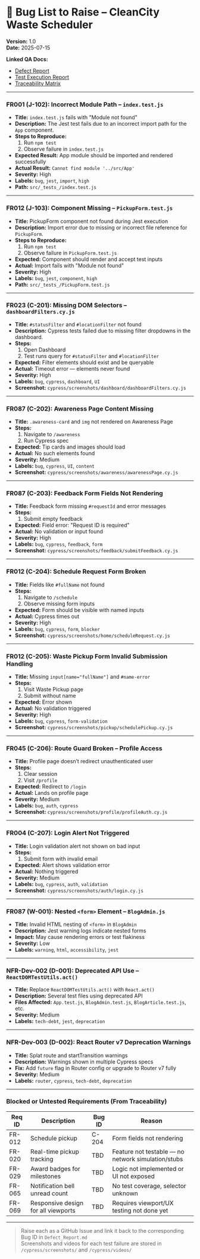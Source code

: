 # 🐛 Bug List to Raise – CleanCity Waste Scheduler

**Version:** 1.0  
**Date:** 2025-07-15  

**Linked QA Docs:**  

- [Defect Report](./Defect_Report.md)  
- [Test Execution Report](./Test_Execution_Report.md)  
- [Traceability Matrix](./Traceability_Matrix.md)

---

### FR001 (J-102): Incorrect Module Path – `index.test.js`

- **Title:** `index.test.js` fails with "Module not found"
- **Description:** The Jest test fails due to an incorrect import path for the `App` component.
- **Steps to Reproduce:**
  1. Run `npm test`
  2. Observe failure in `index.test.js`
- **Expected Result:** App module should be imported and rendered successfully
- **Actual Result:** `Cannot find module '../src/App'`
- **Severity:** High
- **Labels:** `bug`, `jest`, `import`, `high`
- **Path:** `src/_tests_/index.test.js`

---

### FR012 (J-103): Component Missing – `PickupForm.test.js`

- **Title:** PickupForm component not found during Jest execution
- **Description:** Import error due to missing or incorrect file reference for `PickupForm`.
- **Steps to Reproduce:**
  1. Run `npm test`
  2. Observe failure in `PickupForm.test.js`
- **Expected:** Component should render and accept test inputs
- **Actual:** Import fails with "Module not found"
- **Severity:** High
- **Labels:** `bug`, `jest`, `component`, `high`
- **Path:** `src/_tests_/PickupForm.test.js`

---

### FR023 (C-201): Missing DOM Selectors – `dashboardFilters.cy.js`

- **Title:** `#statusFilter` and `#locationFilter` not found
- **Description:** Cypress tests failed due to missing filter dropdowns in the dashboard.
- **Steps:**
  1. Open Dashboard
  2. Test runs query for `#statusFilter` and `#locationFilter`
- **Expected:** Filter elements should exist and be queryable
- **Actual:** Timeout error — elements never found
- **Severity:** High
- **Labels:** `bug`, `cypress`, `dashboard`, `UI`
- **Screenshot:** `cypress/screenshots/dashboard/dashboardFilters.cy.js`

---

### FR087 (C-202): Awareness Page Content Missing

- **Title:** `.awareness-card` and `img` not rendered on Awareness Page
- **Steps:**
  1. Navigate to `/awareness`
  2. Run Cypress spec
- **Expected:** Tip cards and images should load
- **Actual:** No such elements found
- **Severity:** Medium
- **Labels:** `bug`, `cypress`, `UI`, `content`
- **Screenshot:** `cypress/screenshots/awareness/awarenessPage.cy.js`

---

### FR087 (C-203): Feedback Form Fields Not Rendering

- **Title:** Feedback form missing `#requestId` and error messages
- **Steps:**
  1. Submit empty feedback
- **Expected:** Field error: "Request ID is required"
- **Actual:** No validation or input found
- **Severity:** High
- **Labels:** `bug`, `cypress`, `feedback`, `form`
- **Screenshot:** `cypress/screenshots/feedback/submitFeedback.cy.js`

---

### FR012 (C-204): Schedule Request Form Broken

- **Title:** Fields like `#fullName` not found
- **Steps:**
  1. Navigate to `/schedule`
  2. Observe missing form inputs
- **Expected:** Form should be visible with named inputs
- **Actual:** Cypress times out
- **Severity:** High
- **Labels:** `bug`, `cypress`, `form`, `blocker`
- **Screenshot:** `cypress/screenshots/home/scheduleRequest.cy.js`

---

### FR012 (C-205): Waste Pickup Form Invalid Submission Handling

- **Title:** Missing `input[name="fullName"]` and `#name-error`
- **Steps:**
  1. Visit Waste Pickup page
  2. Submit without name
- **Expected:** Error shown
- **Actual:** No validation triggered
- **Severity:** High
- **Labels:** `bug`, `cypress`, `form-validation`
- **Screenshot:** `cypress/screenshots/pickup/schedulePickup.cy.js`

---

### FR045 (C-206): Route Guard Broken – Profile Access

- **Title:** Profile page doesn’t redirect unauthenticated user
- **Steps:**
  1. Clear session
  2. Visit `/profile`
- **Expected:** Redirect to `/login`
- **Actual:** Lands on profile page
- **Severity:** Medium
- **Labels:** `bug`, `auth`, `cypress`
- **Screenshot:** `cypress/screenshots/profile/profileAuth.cy.js`

---

### FR004 (C-207): Login Alert Not Triggered

- **Title:** Login validation alert not shown on bad input
- **Steps:**
  1. Submit form with invalid email
- **Expected:** Alert shows validation error
- **Actual:** Nothing triggered
- **Severity:** Medium
- **Labels:** `bug`, `cypress`, `auth`, `validation`
- **Screenshot:** `cypress/screenshots/auth/login.cy.js`

---

### FR087 (W-001): Nested `<form>` Element – `BlogAdmin.js`

- **Title:** Invalid HTML nesting of `<form>` in `BlogAdmin`
- **Description:** Jest warning logs indicate nested forms
- **Impact:** May cause rendering errors or test flakiness
- **Severity:** Low
- **Labels:** `warning`, `html`, `accessibility`, `jest`

---

### NFR-Dev-002 (D-001): Deprecated API Use – `ReactDOMTestUtils.act()`

- **Title:** Replace `ReactDOMTestUtils.act()` with `React.act()`
- **Description:** Several test files using deprecated API
- **Files Affected:** `App.test.js`, `BlogAdmin.test.js`, `BlogArticle.test.js`, etc.
- **Severity:** Medium
- **Labels:** `tech-debt`, `jest`, `deprecation`

---

### NFR-Dev-003 (D-002): React Router v7 Deprecation Warnings

- **Title:** Splat route and startTransition warnings
- **Description:** Warnings shown in multiple Cypress specs
- **Fix:** Add `future` flag in Router config or upgrade to Router v7 fully
- **Severity:** Medium
- **Labels:** `router`, `cypress`, `tech-debt`, `deprecation`

---

### Blocked or Untested Requirements (From Traceability)

| Req ID | Description | Bug ID | Reason |
|--------|-------------|--------|--------|
| FR-012 | Schedule pickup | C-204 | Form fields not rendering |
| FR-020 | Real-time pickup tracking | TBD | Feature not testable — no network simulation/stubs |
| FR-029 | Award badges for milestones | TBD | Logic not implemented or UI not exposed |
| FR-065 | Notification bell unread count | TBD | No test coverage, selector unknown |
| FR-069 | Responsive design for all viewports | TBD | Requires viewport/UX testing not done yet |

---

> Raise each as a GitHub Issue and link it back to the corresponding Bug ID in `Defect_Report.md`  
> Screenshots and videos for each test failure are stored in `/cypress/screenshots/` and `/cypress/videos/`